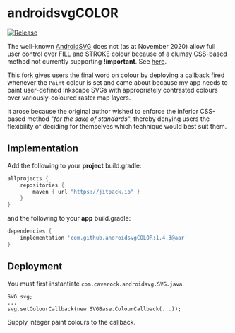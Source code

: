 # androidsvgCOLOR

[![Release](https://jitpack.io/v/MPArnold/androidsvgCOLOR.svg)](https://jitpack.io/#MPArnold/androidsvgCOLOR)

The well-known [AndroidSVG](https://github.com/BigBadaboom/androidsvg) does not (as at November 2020) allow full user control over FILL and STROKE colour because of a clumsy CSS-based method not currently supporting **!important**. See [here](https://stackoverflow.com/questions/64472191).

This fork gives users the final word on colour by deploying a callback fired whenever the `Paint` colour is set and came about because my app needs to paint user-defined Inkscape SVGs with appropriately contrasted colours over variously-coloured raster map layers.

It arose because the original author wished to enforce the inferior CSS-based method "_for the sake of standards_", thereby denying users the flexibility of deciding for themselves which technique would best suit them.

## Implementation
Add the following to your **project** build.gradle:
```gradle
allprojects {
    repositories {
        maven { url "https://jitpack.io" }
    }
}
```
and the following to your **app** build.gradle:
```gradle
dependencies {
    implementation 'com.github.androidsvgCOLOR:1.4.3@aar'
}
```

## Deployment
You must first instantiate `com.caverock.androidsvg.SVG.java`.
```
SVG svg;
...
svg.setColourCallback(new SVGBase.ColourCallback(...));
```
Supply integer paint colours to the callback.
